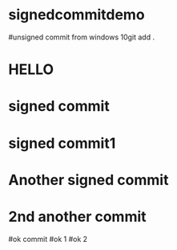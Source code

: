 # signedcommitdemo

#unsigned commit from windows 10git add .


# HELLO

# signed commit

# signed commit1

# Another signed commit

# 2nd another commit

#ok commit
#ok 1
#ok 2